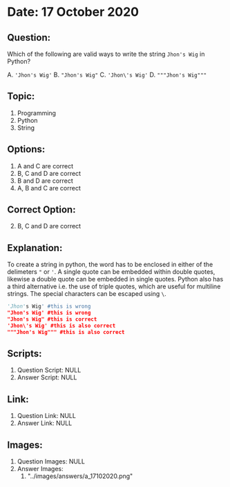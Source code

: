 # Date: 17 October 2020

## Question:
Which of the following are valid ways to write the string `Jhon's Wig` in Python?

A. `'Jhon's Wig'`
B. `"Jhon's Wig"`
C. `'Jhon\'s Wig'`
D. `"""Jhon's Wig"""`

## Topic:
1. Programming
2. Python
3. String

## Options:
1. A and C are correct
2. B, C and D are correct
3. B and D are correct
4. A, B and C are correct

## Correct Option:
2. B, C and D are correct

## Explanation:
To create a string in python, the word has to be enclosed in either of the delimeters `"` or `'`. A single quote can be embedded within double quotes, likewise a double quote can be embedded in single quotes. Python also has a third alternative i.e. the use of triple quotes, which are useful for multiline strings. The special characters can be escaped using `\`.
```python
'Jhon's Wig' #this is wrong
"Jhon's Wig' #this is wrong
"Jhon's Wig" #this is correct
'Jhon\'s Wig' #this is also correct
"""Jhon's Wig""" #this is also correct
```

## Scripts:
1. Question Script: NULL
2. Answer Script: NULL

## Link:
1. Question Link: NULL
2. Answer Link: NULL

## Images:
1. Question Images: NULL
2. Answer Images:
   1. "../images/answers/a_17102020.png"
